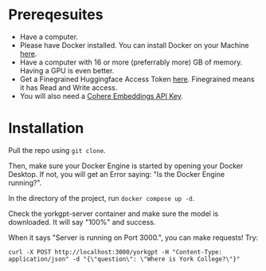 # Prereqesuites
- Have a computer.
- Please have Docker installed. You can install Docker on your Machine [here](https://docs.docker.com/get-started/get-docker/).
- Have a computer with 16 or more (preferrably more) GB of memory. Having a GPU is even better.
- Get a Finegrained Huggingface Access Token [here](https://huggingface.co/settings/tokens). Finegrained means it has Read and Write access.
- You will also need a [Cohere Embeddings API Key](https://dashboard.cohere.com/api-keys).

# Installation
Pull the repo using ```git clone```.

Then, make sure your Docker Engine is started by opening your Docker Desktop. If not, you will get an Error saying: "Is the Docker Engine running?".

In the directory of the project, run ```docker compose up -d```.

Check the yorkgpt-server container and make sure the model is downloaded. It will say "100%" and success. 

When it says "Server is running on Port 3000.", you can make requests! Try:

```curl -X POST http://localhost:3000/yorkgpt -H "Content-Type: application/json" -d "{\"question\": \"Where is York College?\"}"```
